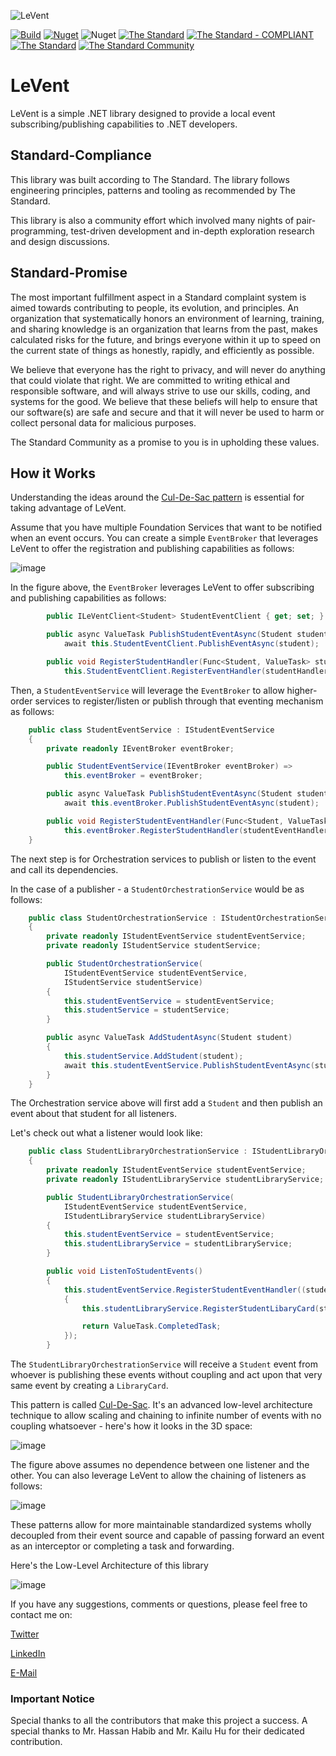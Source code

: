 ![LeVent](https://raw.githubusercontent.com/The-Standard-Organization/LeVent/main/LeVent/Resources/Images/LeVent_git_logo.png)

[![Build](https://github.com/The-Standard-Organization/LeVent/actions/workflows/dotnet.yml/badge.svg)](https://github.com/The-Standard-Organization/LeVent/actions/workflows/dotnet.yml)
[![Nuget](https://img.shields.io/nuget/v/LeVent?logo=nuget)](https://www.nuget.org/packages/LeVent/)
![Nuget](https://img.shields.io/nuget/dt/LeVent?color=blue&label=Downloads)
[![The Standard](https://img.shields.io/github/v/release/hassanhabib/The-Standard?filter=v2.10.1&style=default&label=Standard%20Version&color=2ea44f)](https://github.com/hassanhabib/The-Standard/tree/2.10.1)
[![The Standard - COMPLIANT](https://img.shields.io/badge/The_Standard-COMPLIANT-2ea44f)](https://github.com/hassanhabib/The-Standard)
[![The Standard](https://img.shields.io/github/v/release/hassanhabib/The-Standard?filter=v2.9.0&style=default&label=Standard%20Version&color=2ea44f)](https://github.com/hassanhabib/The-Standard)
[![The Standard Community](https://img.shields.io/discord/934130100008538142?color=%237289da&label=The%20Standard%20Community&logo=Discord)](https://discord.gg/vdPZ7hS52X)

# LeVent
LeVent is a simple .NET library designed to provide a local event subscribing/publishing capabilities to .NET developers.

## Standard-Compliance
This library was built according to The Standard. The library follows engineering principles, patterns and tooling as recommended by The Standard.

This library is also a community effort which involved many nights of pair-programming, test-driven development and in-depth exploration research and design discussions.

## Standard-Promise
The most important fulfillment aspect in a Standard complaint system is aimed towards contributing to people, its evolution, and principles.
An organization that systematically honors an environment of learning, training, and sharing knowledge is an organization that learns from the past, makes calculated risks for the future, 
and brings everyone within it up to speed on the current state of things as honestly, rapidly, and efficiently as possible. 
 
We believe that everyone has the right to privacy, and will never do anything that could violate that right.
We are committed to writing ethical and responsible software, and will always strive to use our skills, coding, and systems for the good.
We believe that these beliefs will help to ensure that our software(s) are safe and secure and that it will never be used to harm or collect personal data for malicious purposes.
 
The Standard Community as a promise to you is in upholding these values.

## How it Works
Understanding the ideas around the [Cul-De-Sac pattern](https://www.youtube.com/watch?v=Wgz5m0MY9Xo&ab_channel=HassanHabib) is essential for taking advantage of LeVent.

Assume that you have multiple Foundation Services that want to be notified when an event occurs. You can create a simple `EventBroker` that leverages LeVent to offer the registration and publishing capabilities as follows:

![image](https://user-images.githubusercontent.com/1453985/193402310-3e7e0617-f04c-4187-a381-5ad6e7936573.png)

In the figure above, the `EventBroker` leverages LeVent to offer subscribing and publishing capabilities as follows:

```csharp
        public ILeVentClient<Student> StudentEventClient { get; set; }

        public async ValueTask PublishStudentEventAsync(Student student) =>
            await this.StudentEventClient.PublishEventAsync(student);

        public void RegisterStudentHandler(Func<Student, ValueTask> studentHandler) =>
            this.StudentEventClient.RegisterEventHandler(studentHandler);
```

Then, a `StudentEventService` will leverage the `EventBroker` to allow higher-order services to register/listen or publish through that eventing mechanism as follows:

```csharp
    public class StudentEventService : IStudentEventService
    {
        private readonly IEventBroker eventBroker;

        public StudentEventService(IEventBroker eventBroker) =>
            this.eventBroker = eventBroker;

        public async ValueTask PublishStudentEventAsync(Student student) =>
            await this.eventBroker.PublishStudentEventAsync(student);

        public void RegisterStudentEventHandler(Func<Student, ValueTask> studentEventHandler) =>
            this.eventBroker.RegisterStudentHandler(studentEventHandler);
    }

```

The next step is for Orchestration services to publish or listen to the event and call its dependencies.

In the case of a publisher - a `StudentOrchestrationService` would be as follows:

```csharp
    public class StudentOrchestrationService : IStudentOrchestrationService
    {
        private readonly IStudentEventService studentEventService;
        private readonly IStudentService studentService;

        public StudentOrchestrationService(
            IStudentEventService studentEventService,
            IStudentService studentService)
        {
            this.studentEventService = studentEventService;
            this.studentService = studentService;
        }

        public async ValueTask AddStudentAsync(Student student)
        {
            this.studentService.AddStudent(student);
            await this.studentEventService.PublishStudentEventAsync(student);
        }
    }
```
The Orchestration service above will first add a `Student` and then publish an event about that student for all listeners.

Let's check out what a listener would look like:

```csharp
    public class StudentLibraryOrchestrationService : IStudentLibraryOrchestrationService
    {
        private readonly IStudentEventService studentEventService;
        private readonly IStudentLibraryService studentLibraryService;

        public StudentLibraryOrchestrationService(
            IStudentEventService studentEventService,
            IStudentLibraryService studentLibraryService)
        {
            this.studentEventService = studentEventService;
            this.studentLibraryService = studentLibraryService;
        }

        public void ListenToStudentEvents()
        {
            this.studentEventService.RegisterStudentEventHandler((student) =>
            {
                this.studentLibraryService.RegisterStudentLibaryCard(student);

                return ValueTask.CompletedTask;
            });
        }
```

The `StudentLibraryOrchestrationService` will receive a `Student` event from whoever is publishing these events without coupling and act upon that very same event by creating a `LibraryCard`.

This pattern is called [Cul-De-Sac](https://github.com/hassanhabib/The-Standard/blob/master/2.%20Services/2.3%20Orchestrations/2.3%20Orchestrations.md#2322-cul-de-sac). It's an advanced low-level architecture technique to allow scaling and chaining to infinite number of events with no coupling whatsoever - here's how it looks in the 3D space:


![image](https://user-images.githubusercontent.com/1453985/193402672-062e7db2-7e47-4b50-bbd6-a376b198814c.png)

The figure above assumes no dependence between one listener and the other. You can also leverage LeVent to allow the chaining of listeners as follows:

![image](https://user-images.githubusercontent.com/1453985/193402792-7e808de6-d649-4766-bcda-a29448fe8571.png)

These patterns allow for more maintainable standardized systems wholly decoupled from their event source and capable of passing forward an event as an interceptor or completing a task and forwarding.


Here's the Low-Level Architecture of this library

![image](https://user-images.githubusercontent.com/1453985/194765922-b5c0f67b-79f0-49b1-80ba-8fffc4546c7c.png)

If you have any suggestions, comments or questions, please feel free to contact me on:

[Twitter](https://twitter.com/hassanrezkhabib)

[LinkedIn](https://www.linkedin.com/in/hassanrezkhabib/)

[E-Mail](mailto:hassanhabib@live.com)

### Important Notice
Special thanks to all the contributors that make this project a success. A special thanks to Mr. Hassan Habib and Mr. Kailu Hu for their dedicated contribution.
